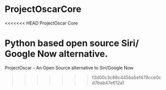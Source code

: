 # ProjectOscarCore
<<<<<<< HEAD
ProjectOscar Core

Python based open source Siri/ Google Now alternative.
=======
ProjectOscar - An Open Source alternative to Siri/Google Now
>>>>>>> f2d00c3c88c445ba5ef479cce0cd7bab47e612a1

